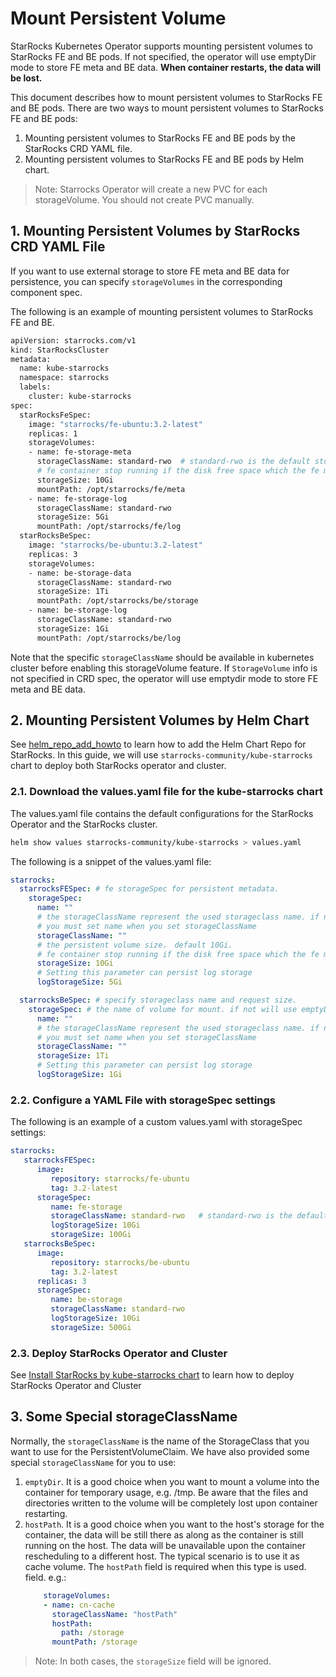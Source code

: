 # Mount Persistent Volume

StarRocks Kubernetes Operator supports mounting persistent volumes to StarRocks FE and BE pods. If not specified, the
operator will use emptyDir mode to store FE meta and BE data. **When container restarts, the data will be lost.**

This document describes how to mount persistent volumes to StarRocks FE and BE pods. There are two ways to mount
persistent volumes to StarRocks FE and BE pods:

1. Mounting persistent volumes to StarRocks FE and BE pods by the StarRocks CRD YAML file.
2. Mounting persistent volumes to StarRocks FE and BE pods by Helm chart.

> Note: Starrocks Operator will create a new PVC for each storageVolume. You should not create PVC manually.

## 1. Mounting Persistent Volumes by StarRocks CRD YAML File

If you want to use external storage to store FE meta and BE data for persistence, you can specify `storageVolumes` in
the corresponding component spec.

The following is an example of mounting persistent volumes to StarRocks FE and BE.

```bash
apiVersion: starrocks.com/v1
kind: StarRocksCluster
metadata:
  name: kube-starrocks
  namespace: starrocks
  labels:
    cluster: kube-starrocks
spec:
  starRocksFeSpec:
    image: "starrocks/fe-ubuntu:3.2-latest"
    replicas: 1
    storageVolumes:
    - name: fe-storage-meta
      storageClassName: standard-rwo  # standard-rwo is the default storageClassName in gke.
      # fe container stop running if the disk free space which the fe meta directory residents, is less than 5Gi.
      storageSize: 10Gi
      mountPath: /opt/starrocks/fe/meta
    - name: fe-storage-log
      storageClassName: standard-rwo
      storageSize: 5Gi
      mountPath: /opt/starrocks/fe/log
  starRocksBeSpec:
    image: "starrocks/be-ubuntu:3.2-latest"
    replicas: 3
    storageVolumes:
    - name: be-storage-data
      storageClassName: standard-rwo
      storageSize: 1Ti
      mountPath: /opt/starrocks/be/storage
    - name: be-storage-log
      storageClassName: standard-rwo
      storageSize: 1Gi
      mountPath: /opt/starrocks/be/log
```

Note that the specific `storageClassName` should be available in kubernetes cluster before enabling this storageVolume
feature. If `StorageVolume` info is not specified in CRD spec, the operator will use emptydir mode to store FE meta and
BE data.

## 2. Mounting Persistent Volumes by Helm Chart

See [helm_repo_add_howto](./add_helm_repo_howto.md) to learn how to add the Helm Chart Repo for StarRocks. In this
guide, we will use `starrocks-community/kube-starrocks` chart to deploy both StarRocks operator and cluster.

### 2.1. Download the values.yaml file for the kube-starrocks chart

The values.yaml file contains the default configurations for the StarRocks Operator and the StarRocks cluster.

```Bash
helm show values starrocks-community/kube-starrocks > values.yaml
```

The following is a snippet of the values.yaml file:

```yaml
starrocks:
  starrocksFESpec: # fe storageSpec for persistent metadata.
    storageSpec:
      name: ""
      # the storageClassName represent the used storageclass name. if not set will use k8s cluster default storageclass.
      # you must set name when you set storageClassName
      storageClassName: ""
      # the persistent volume size， default 10Gi.
      # fe container stop running if the disk free space which the fe meta directory residents, is less than 5Gi.
      storageSize: 10Gi
      # Setting this parameter can persist log storage
      logStorageSize: 5Gi

  starrocksBeSpec: # specify storageclass name and request size.
    storageSpec: # the name of volume for mount. if not will use emptyDir.
      name: ""
      # the storageClassName represent the used storageclass name. if not set will use k8s cluster default storageclass.
      # you must set name when you set storageClassName
      storageClassName: ""
      storageSize: 1Ti
      # Setting this parameter can persist log storage
      logStorageSize: 1Gi
```

### 2.2. Configure a YAML File with storageSpec settings

The following is an example of a custom values.yaml with storageSpec settings:

```yaml
starrocks:
   starrocksFESpec:
      image:
         repository: starrocks/fe-ubuntu
         tag: 3.2-latest
      storageSpec:
         name: fe-storage
         storageClassName: standard-rwo   # standard-rwo is the default storageClassName in gke.
         logStorageSize: 10Gi
         storageSize: 100Gi
   starrocksBeSpec:
      image:
         repository: starrocks/be-ubuntu
         tag: 3.2-latest
      replicas: 3
      storageSpec:
         name: be-storage
         storageClassName: standard-rwo
         logStorageSize: 10Gi
         storageSize: 500Gi
```

### 2.3. Deploy StarRocks Operator and Cluster

See [Install StarRocks by kube-starrocks chart](../helm-charts/charts/kube-starrocks/README.md) to learn how to deploy
StarRocks Operator and Cluster

## 3. Some Special storageClassName

Normally, the `storageClassName` is the name of the StorageClass that you want to use for the PersistentVolumeClaim.
We have also provided some special `storageClassName` for you to use:

1. `emptyDir`. It is a good choice when you want to mount a volume into the container for temporary usage, e.g. /tmp. Be aware that the files and directories written to the volume will be completely lost upon container restarting.
2. `hostPath`. It is a good choice when you want to the host's storage for the container, the data will be still there as along as the container is still running on the host. The data will be unavailable upon the container rescheduling to a different host. The typical scenario is to use it as cache volume. The `hostPath` field is required when this type is used.
   field.
   e.g.:
    ```yaml
        storageVolumes:
        - name: cn-cache
          storageClassName: "hostPath"
          hostPath:
            path: /storage
          mountPath: /storage   
    ```

> Note: In both cases, the `storageSize` field will be ignored.
